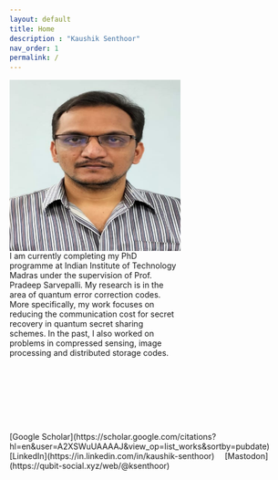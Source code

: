```yaml
---
layout: default
title: Home
description : "Kaushik Senthoor"
nav_order: 1
permalink: /
---
```


<img src="/my_pic.jpeg" style="vertical-align:middle" alt="My picture" width="300px" height="300px"/>
<div style="display:table;width:300px;height:60px;">
<div style="display:table-cell;height:300px;">
I am currently completing my PhD programme at Indian Institute of Technology Madras under the supervision of Prof. Pradeep Sarvepalli. My research is in the area of quantum error correction codes. More specifically, my work focuses on reducing the communication cost for secret recovery in quantum secret sharing schemes. In the past, I also worked on problems in compressed sensing, image processing and distributed storage codes.
</div></div>


<br>
[Google Scholar](https://scholar.google.com/citations?hl=en&user=A2XSWuUAAAAJ&view_op=list_works&sortby=pubdate)
&emsp;[LinkedIn](https://in.linkedin.com/in/kaushik-senthoor)
&emsp;[Mastodon](https://qubit-social.xyz/web/@ksenthoor)
